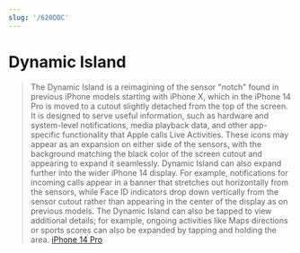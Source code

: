 ```yaml
---
slug: '/620DDC'
---
```


# Dynamic Island

> The Dynamic Island is a reimagining of the sensor "notch" found in previous iPhone models starting with iPhone X, which in the iPhone 14 Pro is moved to a cutout slightly detached from the top of the screen. It is designed to serve useful information, such as hardware and system-level notifications, media playback data, and other app-specific functionality that Apple calls Live Activities. These icons may appear as an expansion on either side of the sensors, with the background matching the black color of the screen cutout and appearing to expand it seamlessly. Dynamic Island can also expand further into the wider iPhone 14 display. For example, notifications for incoming calls appear in a banner that stretches out horizontally from the sensors, while Face ID indicators drop down vertically from the sensor cutout rather than appearing in the center of the display as on previous models. The Dynamic Island can also be tapped to view additional details; for example, ongoing activities like Maps directions or sports scores can also be expanded by tapping and holding the area. [iPhone 14 Pro](https://en.wikipedia.org/wiki/IPhone_14_Pro#Dynamic_Island)
